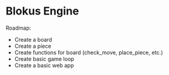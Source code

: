 # Blokus Engine

Roadmap:
- Create a board
- Create a piece
- Create functions for board (check_move, place_piece, etc.)
- Create basic game loop
- Create a basic web app
